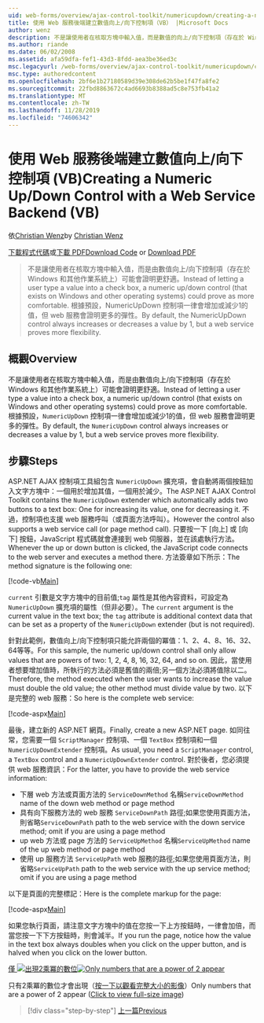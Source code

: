 ```yaml
---
uid: web-forms/overview/ajax-control-toolkit/numericupdown/creating-a-numeric-up-down-control-with-a-web-service-backend-vb
title: 使用 Web 服務後端建立數值向上/向下控制項（VB） |Microsoft Docs
author: wenz
description: 不是讓使用者在核取方塊中輸入值，而是數值的向上/向下控制項（存在於 Windows 和其他作業系統上）可以證明更多的 c 。
ms.author: riande
ms.date: 06/02/2008
ms.assetid: afa59dfa-fef1-43d3-8fdd-aea3be36ed3c
msc.legacyurl: /web-forms/overview/ajax-control-toolkit/numericupdown/creating-a-numeric-up-down-control-with-a-web-service-backend-vb
msc.type: authoredcontent
ms.openlocfilehash: 2bf6e1b27180589d39e308de62b5be1f47fa8fe2
ms.sourcegitcommit: 22fbd8863672c4ad6693b8388ad5c8e753fb41a2
ms.translationtype: MT
ms.contentlocale: zh-TW
ms.lasthandoff: 11/28/2019
ms.locfileid: "74606342"
---
```

# <a name="creating-a-numeric-updown-control-with-a-web-service-backend-vb"></a><span data-ttu-id="7f49d-103">使用 Web 服務後端建立數值向上/向下控制項 (VB)</span><span class="sxs-lookup"><span data-stu-id="7f49d-103">Creating a Numeric Up/Down Control with a Web Service Backend (VB)</span></span>

<span data-ttu-id="7f49d-104">依[Christian Wenz](https://github.com/wenz)</span><span class="sxs-lookup"><span data-stu-id="7f49d-104">by [Christian Wenz](https://github.com/wenz)</span></span>

<span data-ttu-id="7f49d-105">[下載程式代碼](https://download.microsoft.com/download/9/3/f/93f8daea-bebd-4821-833b-95205389c7d0/numericupdown1.vb.zip)或[下載 PDF](https://download.microsoft.com/download/2/d/c/2dc10e34-6983-41d4-9c08-f78f5387d32b/numericupdown1VB.pdf)</span><span class="sxs-lookup"><span data-stu-id="7f49d-105">[Download Code](https://download.microsoft.com/download/9/3/f/93f8daea-bebd-4821-833b-95205389c7d0/numericupdown1.vb.zip) or [Download PDF](https://download.microsoft.com/download/2/d/c/2dc10e34-6983-41d4-9c08-f78f5387d32b/numericupdown1VB.pdf)</span></span>

> <span data-ttu-id="7f49d-106">不是讓使用者在核取方塊中輸入值，而是由數值向上/向下控制項（存在於 Windows 和其他作業系統上）可能會證明更舒適。</span><span class="sxs-lookup"><span data-stu-id="7f49d-106">Instead of letting a user type a value into a check box, a numeric up/down control (that exists on Windows and other operating systems) could prove as more comfortable.</span></span> <span data-ttu-id="7f49d-107">根據預設，NumericUpDown 控制項一律會增加或減少1的值，但 web 服務會證明更多的彈性。</span><span class="sxs-lookup"><span data-stu-id="7f49d-107">By default, the NumericUpDown control always increases or decreases a value by 1, but a web service proves more flexibility.</span></span>

## <a name="overview"></a><span data-ttu-id="7f49d-108">概觀</span><span class="sxs-lookup"><span data-stu-id="7f49d-108">Overview</span></span>

<span data-ttu-id="7f49d-109">不是讓使用者在核取方塊中輸入值，而是由數值向上/向下控制項（存在於 Windows 和其他作業系統上）可能會證明更舒適。</span><span class="sxs-lookup"><span data-stu-id="7f49d-109">Instead of letting a user type a value into a check box, a numeric up/down control (that exists on Windows and other operating systems) could prove as more comfortable.</span></span> <span data-ttu-id="7f49d-110">根據預設，`NumericUpDown` 控制項一律會增加或減少1的值，但 web 服務會證明更多的彈性。</span><span class="sxs-lookup"><span data-stu-id="7f49d-110">By default, the `NumericUpDown` control always increases or decreases a value by 1, but a web service proves more flexibility.</span></span>

## <a name="steps"></a><span data-ttu-id="7f49d-111">步驟</span><span class="sxs-lookup"><span data-stu-id="7f49d-111">Steps</span></span>

<span data-ttu-id="7f49d-112">ASP.NET AJAX 控制項工具組包含 `NumericUpDown` 擴充項，會自動將兩個按鈕加入文字方塊中：一個用於增加其值，一個用於減少。</span><span class="sxs-lookup"><span data-stu-id="7f49d-112">The ASP.NET AJAX Control Toolkit contains the `NumericUpDown` extender which automatically adds two buttons to a text box: One for increasing its value, one for decreasing it.</span></span> <span data-ttu-id="7f49d-113">不過，控制項也支援 web 服務呼叫（或頁面方法呼叫）。</span><span class="sxs-lookup"><span data-stu-id="7f49d-113">However the control also supports a web service call (or page method call).</span></span> <span data-ttu-id="7f49d-114">只要按一下 [向上] 或 [向下] 按鈕，JavaScript 程式碼就會連接到 web 伺服器，並在該處執行方法。</span><span class="sxs-lookup"><span data-stu-id="7f49d-114">Whenever the up or down button is clicked, the JavaScript code connects to the web server and executes a method there.</span></span> <span data-ttu-id="7f49d-115">方法簽章如下所示：</span><span class="sxs-lookup"><span data-stu-id="7f49d-115">The method signature is the following one:</span></span>

[!code-vb[Main](creating-a-numeric-up-down-control-with-a-web-service-backend-vb/samples/sample1.vb)]

<span data-ttu-id="7f49d-116">`current` 引數是文字方塊中的目前值;`tag` 屬性是其他內容資料，可設定為 `NumericUpDown` 擴充項的屬性（但非必要）。</span><span class="sxs-lookup"><span data-stu-id="7f49d-116">The `current` argument is the current value in the text box; the `tag` attribute is additional context data that can be set as a property of the `NumericUpDown` extender (but is not required).</span></span>

<span data-ttu-id="7f49d-117">針對此範例，數值向上/向下控制項只能允許兩個的冪值：1、2、4、8、16、32、64等等。</span><span class="sxs-lookup"><span data-stu-id="7f49d-117">For this sample, the numeric up/down control shall only allow values that are powers of two: 1, 2, 4, 8, 16, 32, 64, and so on.</span></span> <span data-ttu-id="7f49d-118">因此，當使用者想要增加值時，所執行的方法必須是舊值的兩倍;另一個方法必須將值除以二。</span><span class="sxs-lookup"><span data-stu-id="7f49d-118">Therefore, the method executed when the user wants to increase the value must double the old value; the other method must divide value by two.</span></span> <span data-ttu-id="7f49d-119">以下是完整的 web 服務：</span><span class="sxs-lookup"><span data-stu-id="7f49d-119">So here is the complete web service:</span></span>

[!code-aspx[Main](creating-a-numeric-up-down-control-with-a-web-service-backend-vb/samples/sample2.aspx)]

<span data-ttu-id="7f49d-120">最後，建立新的 ASP.NET 網頁。</span><span class="sxs-lookup"><span data-stu-id="7f49d-120">Finally, create a new ASP.NET page.</span></span> <span data-ttu-id="7f49d-121">如同往常，您需要一個 `ScriptManager` 控制項、一個 `TextBox` 控制項和一個 `NumericUpDownExtender` 控制項。</span><span class="sxs-lookup"><span data-stu-id="7f49d-121">As usual, you need a `ScriptManager` control, a `TextBox` control and a `NumericUpDownExtender` control.</span></span> <span data-ttu-id="7f49d-122">對於後者，您必須提供 web 服務資訊：</span><span class="sxs-lookup"><span data-stu-id="7f49d-122">For the latter, you have to provide the web service information:</span></span>

- <span data-ttu-id="7f49d-123">下層 web 方法或頁面方法的 `ServiceDownMethod` 名稱</span><span class="sxs-lookup"><span data-stu-id="7f49d-123">`ServiceDownMethod` name of the down web method or page method</span></span>
- <span data-ttu-id="7f49d-124">具有向下服務方法的 web 服務 `ServiceDownPath` 路徑;如果您使用頁面方法，則省略</span><span class="sxs-lookup"><span data-stu-id="7f49d-124">`ServiceDownPath` path to the web service with the down service method; omit if you are using a page method</span></span>
- <span data-ttu-id="7f49d-125">up web 方法或 page 方法的 `ServiceUpMethod` 名稱</span><span class="sxs-lookup"><span data-stu-id="7f49d-125">`ServiceUpMethod` name of the up web method or page method</span></span>
- <span data-ttu-id="7f49d-126">使用 up 服務方法 `ServiceUpPath` web 服務的路徑;如果您使用頁面方法，則省略</span><span class="sxs-lookup"><span data-stu-id="7f49d-126">`ServiceUpPath` path to the web service with the up service method; omit if you are using a page method</span></span>

<span data-ttu-id="7f49d-127">以下是頁面的完整標記：</span><span class="sxs-lookup"><span data-stu-id="7f49d-127">Here is the complete markup for the page:</span></span>

[!code-aspx[Main](creating-a-numeric-up-down-control-with-a-web-service-backend-vb/samples/sample3.aspx)]

<span data-ttu-id="7f49d-128">如果您執行頁面，請注意文字方塊中的值在您按一下上方按鈕時，一律會加倍，而當您按一下下方按鈕時，則會減半。</span><span class="sxs-lookup"><span data-stu-id="7f49d-128">If you run the page, notice how the value in the text box always doubles when you click on the upper button, and is halved when you click on the lower button.</span></span>

<span data-ttu-id="7f49d-129">[僅 ![出現2乘冪的數位](creating-a-numeric-up-down-control-with-a-web-service-backend-vb/_static/image2.png)](creating-a-numeric-up-down-control-with-a-web-service-backend-vb/_static/image1.png)</span><span class="sxs-lookup"><span data-stu-id="7f49d-129">[![Only numbers that are a power of 2 appear](creating-a-numeric-up-down-control-with-a-web-service-backend-vb/_static/image2.png)](creating-a-numeric-up-down-control-with-a-web-service-backend-vb/_static/image1.png)</span></span>

<span data-ttu-id="7f49d-130">只有2乘冪的數位才會出現（[按一下以觀看完整大小的影像](creating-a-numeric-up-down-control-with-a-web-service-backend-vb/_static/image3.png)）</span><span class="sxs-lookup"><span data-stu-id="7f49d-130">Only numbers that are a power of 2 appear ([Click to view full-size image](creating-a-numeric-up-down-control-with-a-web-service-backend-vb/_static/image3.png))</span></span>

> [!div class="step-by-step"]
> [<span data-ttu-id="7f49d-131">上一篇</span><span class="sxs-lookup"><span data-stu-id="7f49d-131">Previous</span></span>](creating-a-numeric-up-down-control-with-a-web-service-backend-cs.md)
